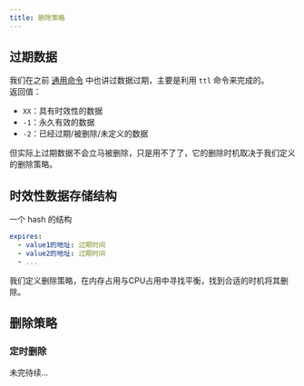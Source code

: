 ```yaml
---
title: 删除策略
---
```


## 过期数据

我们在之前 [通用命令](../begin.md#时效性相关) 中也讲过数据过期，主要是利用 `ttl` 命令来完成的。  
返回值：  
- `XX`：具有时效性的数据
- `-1`：永久有效的数据
- `-2`：已经过期/被删除/未定义的数据

但实际上过期数据不会立马被删除，只是用不了了，它的删除时机取决于我们定义的删除策略。

## 时效性数据存储结构

一个 hash 的结构  

```yml
expires:
  - value1的地址: 过期时间
  - value2的地址: 过期时间
  - ...
```

我们定义删除策略，在内存占用与CPU占用中寻找平衡，找到合适的时机将其删除。

## 删除策略

### 定时删除

未完待续...